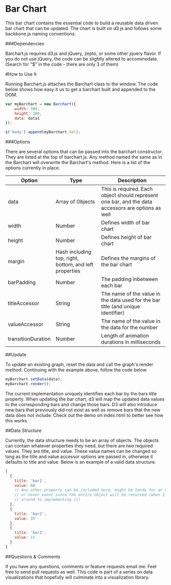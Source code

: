 Bar Chart
=========

This bar chart contains the essential code to build a reusable data driven bar chart that can be updated. The chart is built on d3.js and follows some backbone.js naming conventions.

[logo]: https://lh4.googleusercontent.com/-KNlYD4uquXo/UhAT_KuvqGI/AAAAAAAAAgs/IasDdM5l4lg/w308-h301-no/barchart.png "Example of a barchart"

###Dependencies

Barchart.js requires d3.js and jQuery, zepto, or some other jquery flavor. If you do not use jQuery, the code can be slightly altered to accommodate. (Search for "$" in the code - there are only 3 of them)

#How to Use It

Running Barchart.js attaches the Barchart class to the window. The code below shows how easy it us to get a barchart built and appended to the DOM.

```javascript
var myBarchart = new Barchart({
	width: 300,
	height: 300,
	data: data1
});

$('body').append(myBarchart.$el);
```

###Options

There are several options that can be passed into the barchart constructor. They are listed at the top of barchart.js. Any method named the same as in the Barchart will overwrite the Barchart's method. Here is a list of the options currently in place.

Option | Type | Description
--- | --- | ---
data | Array of Objects | This is required. Each object should represent one bar, and the data accessors are options as well
width | Number | Defines width of bar chart
height | Number | Defines height of bar chart
margin | Hash including top, right, bottom, and left properties | Defines the margins of the bar chart
barPadding | Number | The padding inbetween each bar
titleAccessor | String | The name of the value in the data used for the bar title (and unique identifier)
valueAccessor | String | The name of the value in the data for the number
transitionDuration | Number | Length of animation durations in milliseconds

##Update

To update an existing graph, reset the data and call the graph's render method. Continuing with the example above, follow the code below.

```javascript
myBarchart.setData(data);
myBarchart.render();
```

The current implementation uniquely identifies each bar by the bars title property. When updating the bar chart, d3 will map the updated data values to the corresponding bars and change those bars. D3 will also introduce new bars that previously did not exist as well as remove bars that the new data does not include. Check out the demo on index.html to better see how this works.

##Data Structure

Currently, the data structure needs to be an array of objects. The objects can contain whatever properties they need, but there are two required values. They are title, and value. These value names can be changed so long as the title and value accessor options are passed in, otherwise it defaults to title and value. Below is an example of a valid data structure.

```javascript
[
  {
    title: 'bar1',
    value: 60
    // Any other property can be included here, might be handy for an onclick
    // or hover event since the entire object will be returned (when I get 
    // around to implementing it)
  },
  {
    title: 'bar2',
    value: 35
  },
  {
    title: 'bar3',
    value: 15
  }
]
```

##Questions & Comments

If you have any questions, comments or feature requests email me. Feel free to send pull requests as well. This code is part of a series on data visualizations that hopefully will culminate into a visualization library.
